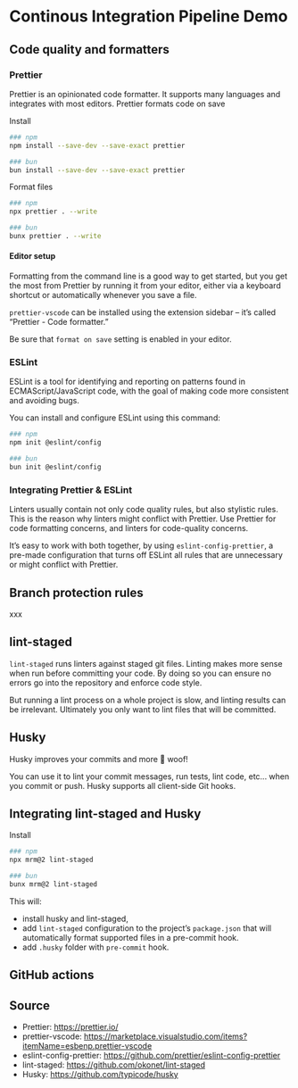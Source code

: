 # Continous Integration Pipeline Demo

## Code quality and formatters

### Prettier

Prettier is an opinionated code formatter. It supports many languages and integrates with most editors. Prettier formats code on save

Install

```bash
### npm
npm install --save-dev --save-exact prettier

### bun
bun install --save-dev --save-exact prettier
```

Format files

```bash
### npm
npx prettier . --write

### bun
bunx prettier . --write
```

#### Editor setup

Formatting from the command line is a good way to get started, but you get the most from Prettier by running it from your editor, either via a keyboard shortcut or automatically whenever you save a file.

`prettier-vscode` can be installed using the extension sidebar – it’s called “Prettier - Code formatter.”

Be sure that `format on save` setting is enabled in your editor.

### ESLint

ESLint is a tool for identifying and reporting on patterns found in ECMAScript/JavaScript code, with the goal of making code more consistent and avoiding bugs.

You can install and configure ESLint using this command:

```bash
### npm
npm init @eslint/config

### bun
bun init @eslint/config
```

### Integrating Prettier & ESLint

Linters usually contain not only code quality rules, but also stylistic rules. This is the reason why linters might conflict with Prettier. Use Prettier for code formatting concerns, and linters for code-quality concerns.

It’s easy to work with both together, by using `eslint-config-prettier`, a pre-made configuration that turns off ESLint all rules that are unnecessary or might conflict with Prettier.

## Branch protection rules

xxx

## lint-staged

`lint-staged` runs linters against staged git files. Linting makes more sense when run before committing your code. By doing so you can ensure no errors go into the repository and enforce code style.

But running a lint process on a whole project is slow, and linting results can be irrelevant. Ultimately you only want to lint files that will be committed.

## Husky

Husky improves your commits and more 🐶 woof!

You can use it to lint your commit messages, run tests, lint code, etc... when you commit or push. Husky supports all client-side Git hooks.

## Integrating lint-staged and Husky

Install

```bash
### npm
npx mrm@2 lint-staged

### bun
bunx mrm@2 lint-staged
```

This will:

- install husky and lint-staged,
- add `lint-staged` configuration to the project’s `package.json` that will automatically format supported files in a pre-commit hook.
- add `.husky` folder with `pre-commit` hook.

## GitHub actions

## Source

- Prettier: https://prettier.io/
- prettier-vscode: https://marketplace.visualstudio.com/items?itemName=esbenp.prettier-vscode
- eslint-config-prettier: https://github.com/prettier/eslint-config-prettier
- lint-staged: https://github.com/okonet/lint-staged
- Husky: https://github.com/typicode/husky
